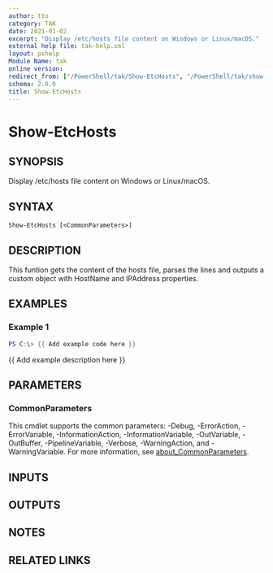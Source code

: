 ```yaml
---
author: tto
category: TAK
date: 2021-01-02
excerpt: "Display /etc/hosts file content on Windows or Linux/macOS."
external help file: tak-help.xml
layout: pshelp
Module Name: tak
online version:
redirect_from: ["/PowerShell/tak/Show-EtcHosts", "/PowerShell/tak/show-etchosts", "/PowerShell/show-etchosts"]
schema: 2.0.0
title: Show-EtcHosts
---
```


# Show-EtcHosts

## SYNOPSIS
Display /etc/hosts file content on Windows or Linux/macOS.

## SYNTAX

```
Show-EtcHosts [<CommonParameters>]
```

## DESCRIPTION
This funtion gets the content of the hosts file, parses the lines and outputs
a custom object with HostName and IPAddress properties.

## EXAMPLES

### Example 1
```powershell
PS C:\> {{ Add example code here }}
```

{{ Add example description here }}

## PARAMETERS

### CommonParameters
This cmdlet supports the common parameters: -Debug, -ErrorAction, -ErrorVariable, -InformationAction, -InformationVariable, -OutVariable, -OutBuffer, -PipelineVariable, -Verbose, -WarningAction, and -WarningVariable. For more information, see [about_CommonParameters](http://go.microsoft.com/fwlink/?LinkID=113216).

## INPUTS

## OUTPUTS

## NOTES

## RELATED LINKS
